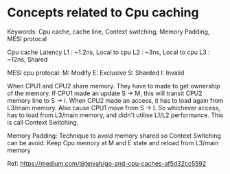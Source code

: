 # Concepts related to Cpu caching
Keywords: Cpu cache, cache line, Context switching, Memory Padding, MESI protocal

Cpu cache Latency
L1 : ~1.2ns, Local to cpu
L2 : ~3ns, Local to cpu
L3 : ~12ns, Shared

MESI cpu protocal:
M: Modify
E: Exclusive
S: Sharded
I: Invalid

When CPU1 and CPU2 share memory. They have to made to get ownership of the memory.
If CPU1 made an update S -> M, this will transit CPU2 memory line to S -> I.
When CPU2 made an access, it has to load again from L3/main memory. Also cause CPU1 move from S -> I.
So whichever access, has to load from L3/main memory, and didn't utilise L1/L2 performance.
This is call Context Switching.


Memory Padding:
Technique to avoid memory shared so Context Switching can be avoid.
Keep Cpu memory at M and E state and reload from L3/main memory

Ref: https://medium.com/@teivah/go-and-cpu-caches-af5d32cc5592